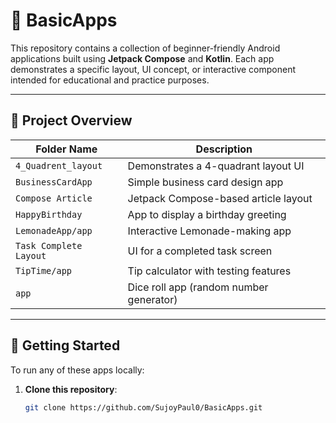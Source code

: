 # 📱 BasicApps

This repository contains a collection of beginner-friendly Android applications built using **Jetpack Compose** and **Kotlin**. Each app demonstrates a specific layout, UI concept, or interactive component intended for educational and practice purposes.

---

## 📂 Project Overview

| Folder Name              | Description                              |
|--------------------------|------------------------------------------|
| `4_Quadrent_layout`      | Demonstrates a 4-quadrant layout UI      |
| `BusinessCardApp`        | Simple business card design app          |
| `Compose Article`        | Jetpack Compose-based article layout     |
| `HappyBirthday`          | App to display a birthday greeting       |
| `LemonadeApp/app`        | Interactive Lemonade-making app          |
| `Task Complete Layout`   | UI for a completed task screen           |
| `TipTime/app`            | Tip calculator with testing features     |
| `app`                    | Dice roll app (random number generator)  |

---

## 🚀 Getting Started

To run any of these apps locally:

1. **Clone this repository**:
   ```bash
   git clone https://github.com/SujoyPaul0/BasicApps.git
